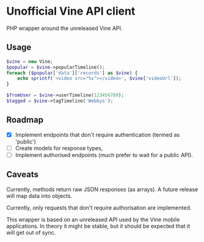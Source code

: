 # Unofficial Vine API client

PHP wrapper around the unreleased Vine API.

## Usage

```php
$vine = new Vine;
$popular = $vine->popularTimeline();
foreach ($popular['data']['records'] as $vine) {
    echo sprintf('<video src="%s"></video>', $vine['videoUrl']);
}

$fromUser = $vine->userTimeline(123456789);
$tagged = $vine->tagTimeline('Webbys');
```

## Roadmap

- [x] Implement endpoints that don't require authentication (termed as 'public')
- [ ] Create models for response types,
- [ ] Implement authorised endpoints (much prefer to wait for a public API).

## Caveats

Currently, methods return raw JSON responses (as arrays). A future release will
map data into objects.

Currently, only requests that don't require authorisation are implemented.

This wrapper is based on an unreleased API used by the Vine mobile applications.
In theory it might be stable, but it should be expected that it will get out of
sync.
